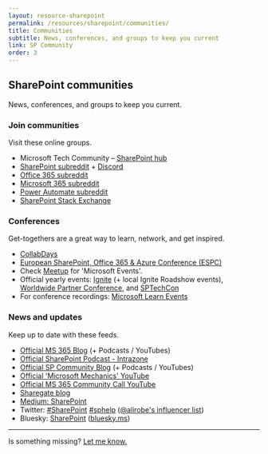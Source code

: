 ```yaml
---
layout: resource-sharepoint
permalink: /resources/sharepoint/communities/
title: Communities
subtitle: News, conferences, and groups to keep you current
link: SP Community
order: 3
---
```


## SharePoint communities

News, conferences, and groups to keep you current.
  
### Join communities

Visit these online groups.

* Microsoft Tech Community – [SharePoint hub](https://techcommunity.microsoft.com/category/content_management)
* [SharePoint subreddit](https://old.reddit.com/r/sharepoint/) + [Discord](https://discord.gg/7FqFA9rQzR)
* [Office 365 subreddit](https://old.reddit.com/r/Office365/)
* [Microsoft 365 subreddit](https://old.reddit.com/r/Microsoft365/)
* [Power Automate subreddit](https://old.reddit.com/r/PowerAutomate/)
* [SharePoint Stack Exchange](https://sharepoint.stackexchange.com/)

### Conferences

Get-togethers are a great way to learn, network, and get inspired.

* [CollabDays](https://www.collabdays.org/)
* [European SharePoint, Office 365 & Azure Conference (ESPC)](https://www.sharepointeurope.com/)
* Check [Meetup](https://www.meetup.com/find/?keywords=microsoft&source=EVENTS) for 'Microsoft Events'.
* Official yearly events: [Ignite](https://ignite.microsoft.com/) (+ local Ignite Roadshow events), [Worldwide Partner Conference](https://partner.microsoft.com/), and [SPTechCon](http://www.sptechcon.com/)
* For conference recordings: [Microsoft Learn Events](https://learn.microsoft.com/events/)

### News and updates

Keep up to date with these feeds.

* [Official MS 365 Blog](https://www.microsoft.com/en-au/microsoft-365/blog/) (+ Podcasts / YouTubes)
* [Official SharePoint Podcast -  Intrazone](https://intrazone.libsyn.com)
* [Official SP Community Blog](https://techcommunity.microsoft.com/category/content_management/blog/spblog) (+ Podcasts / YouTubes)
* [Official 'Microsoft Mechanics' YouTube](https://www.youtube.com/user/@MSFTMechanics)
* [Official MS 365 Community Call YouTube](https://www.youtube.com/@MicrosoftCommunityLearning)
* [Sharegate blog](https://sharegate.com/blog/)
* [Medium: SharePoint](https://medium.com/tag/sharepoint)
* Twitter: [#SharePoint](https://twitter.com/search?q=%23sharepoint) [#sphelp](https://twitter.com/search?q=%23sphelp) ([@alirobe's influencer list](https://twitter.com/alirobe/lists/sharepoint-influencers/members))
* Bluesky: [SharePoint](https://bsky.app/search?q=%23SharePoint) ([bluesky.ms](https://bluesky.ms/))

----

Is something missing? [Let me know.](/)

